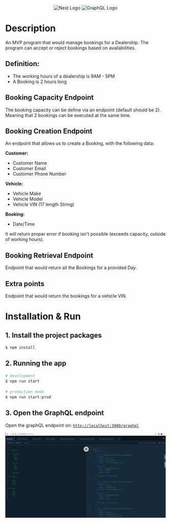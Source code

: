 <p align="center">
  <img src="https://nestjs.com/img/logo_text.svg" height="100" alt="Nest Logo" />
  <img src="https://graphql.org/img/logo.svg" height="100" alt="GraphQL Logo" >
  
# Description
An MVP program that would manage bookings for a Dealership.
The program can accept or reject bookings based on availabilities.
## Definition:
- The working hours of a dealership is 9AM - 5PM
- A Booking is 2 hours long
## Booking Capacity Endpoint
The booking capacity can be define via an endpoint (default should be 2). Meaning that 2 bookings can be executed at the same time.
## Booking Creation Endpoint
An endpoint that allows us to create a Booking, with the following data:

**Customer:**
- Customer Name
- Customer Email
- Customer Phone Number

**Vehicle:**
- Vehicle Make
- Vehicle Model
- Vehicle VIN (17 length String)

**Booking:**
- Date/Time

It will return proper error if booking isn't possible (exceeds capacity, outside of working hours).

## Booking Retrieval Endpoint
Endpoint that would return all the Bookings for a provided Day.
## Extra points
Endpoint that would return the bookings for a vehicle VIN.

# Installation & Run
## 1. Install the project packages
```bash
$ npm install
```

## 2. Running the app

```bash
# development
$ npm run start

# production mode
$ npm run start:prod
```
## 3. Open the GraphQL endpoint
Open the graphQL endpoint on: 
<a href="http://localhost:3000/graphql" target="_blank">`http://localhost:3000/graphql`</a>

![](./static/graphql.png)